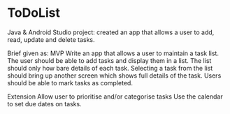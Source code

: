 # ToDoList
Java &amp; Android Studio project: created an app that allows a user to add, read, update and delete tasks.


Brief given as:
MVP
Write an app that allows a user to maintain a task list. The user should be able to add tasks and display them in a list. The list should only how bare details of each task. Selecting a task from the list should bring up another screen which shows full details of the task. Users should be able to mark tasks as completed.

Extension
Allow user to prioritise and/or categorise tasks
Use the calendar to set due dates on tasks.
